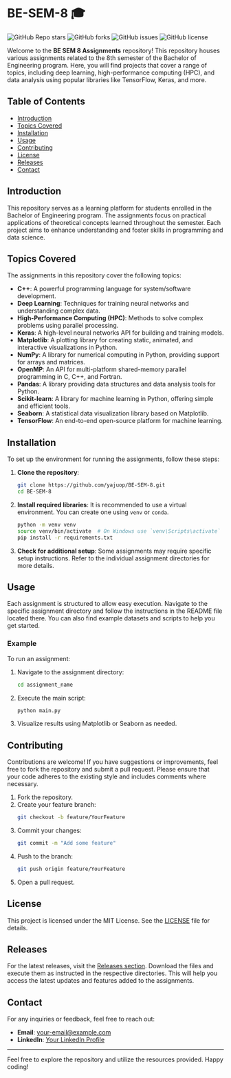 # BE-SEM-8 🎓

![GitHub Repo stars](https://img.shields.io/github/stars/yajuop/BE-SEM-8?style=social) ![GitHub forks](https://img.shields.io/github/forks/yajuop/BE-SEM-8?style=social) ![GitHub issues](https://img.shields.io/github/issues/yajuop/BE-SEM-8) ![GitHub license](https://img.shields.io/github/license/yajuop/BE-SEM-8)

Welcome to the **BE SEM 8 Assignments** repository! This repository houses various assignments related to the 8th semester of the Bachelor of Engineering program. Here, you will find projects that cover a range of topics, including deep learning, high-performance computing (HPC), and data analysis using popular libraries like TensorFlow, Keras, and more.

## Table of Contents

- [Introduction](#introduction)
- [Topics Covered](#topics-covered)
- [Installation](#installation)
- [Usage](#usage)
- [Contributing](#contributing)
- [License](#license)
- [Releases](#releases)
- [Contact](#contact)

## Introduction

This repository serves as a learning platform for students enrolled in the Bachelor of Engineering program. The assignments focus on practical applications of theoretical concepts learned throughout the semester. Each project aims to enhance understanding and foster skills in programming and data science.

## Topics Covered

The assignments in this repository cover the following topics:

- **C++**: A powerful programming language for system/software development.
- **Deep Learning**: Techniques for training neural networks and understanding complex data.
- **High-Performance Computing (HPC)**: Methods to solve complex problems using parallel processing.
- **Keras**: A high-level neural networks API for building and training models.
- **Matplotlib**: A plotting library for creating static, animated, and interactive visualizations in Python.
- **NumPy**: A library for numerical computing in Python, providing support for arrays and matrices.
- **OpenMP**: An API for multi-platform shared-memory parallel programming in C, C++, and Fortran.
- **Pandas**: A library providing data structures and data analysis tools for Python.
- **Scikit-learn**: A library for machine learning in Python, offering simple and efficient tools.
- **Seaborn**: A statistical data visualization library based on Matplotlib.
- **TensorFlow**: An end-to-end open-source platform for machine learning.

## Installation

To set up the environment for running the assignments, follow these steps:

1. **Clone the repository**:
   ```bash
   git clone https://github.com/yajuop/BE-SEM-8.git
   cd BE-SEM-8
   ```

2. **Install required libraries**:
   It is recommended to use a virtual environment. You can create one using `venv` or `conda`.

   ```bash
   python -m venv venv
   source venv/bin/activate  # On Windows use `venv\Scripts\activate`
   pip install -r requirements.txt
   ```

3. **Check for additional setup**:
   Some assignments may require specific setup instructions. Refer to the individual assignment directories for more details.

## Usage

Each assignment is structured to allow easy execution. Navigate to the specific assignment directory and follow the instructions in the README file located there. You can also find example datasets and scripts to help you get started.

### Example

To run an assignment:

1. Navigate to the assignment directory:
   ```bash
   cd assignment_name
   ```

2. Execute the main script:
   ```bash
   python main.py
   ```

3. Visualize results using Matplotlib or Seaborn as needed.

## Contributing

Contributions are welcome! If you have suggestions or improvements, feel free to fork the repository and submit a pull request. Please ensure that your code adheres to the existing style and includes comments where necessary.

1. Fork the repository.
2. Create your feature branch:
   ```bash
   git checkout -b feature/YourFeature
   ```
3. Commit your changes:
   ```bash
   git commit -m "Add some feature"
   ```
4. Push to the branch:
   ```bash
   git push origin feature/YourFeature
   ```
5. Open a pull request.

## License

This project is licensed under the MIT License. See the [LICENSE](LICENSE) file for details.

## Releases

For the latest releases, visit the [Releases section](https://github.com/yajuop/BE-SEM-8/releases). Download the files and execute them as instructed in the respective directories. This will help you access the latest updates and features added to the assignments.

## Contact

For any inquiries or feedback, feel free to reach out:

- **Email**: your-email@example.com
- **LinkedIn**: [Your LinkedIn Profile](https://www.linkedin.com/in/yourprofile)

---

Feel free to explore the repository and utilize the resources provided. Happy coding!